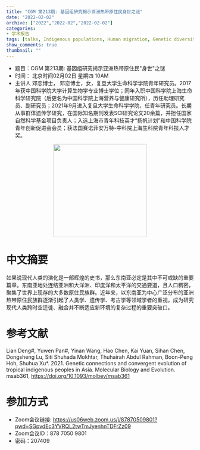 ```yaml
---
title: "CGM 第213期: 基因组研究揭示亚洲热带原住民身世之谜"
date: "2022-02-02"
archive: ["2022","2022-02","2022-02-02"]
categories:
- 学术报告
tags: [talks, Indigenous populations, Human migration, Genetic diversity, Phenotypic convergence, Local adaptation]
show_comments: true
thumbnail: ""
---
```


- 题目：CGM 第213期: 基因组研究揭示亚洲热带原住民"身世"之谜
- 时间： 北京时间02月02日 星期四 10AM
- 主讲人 邓恋博士，
邓恋博士，女，复旦大学生命科学学院青年研究员。2017年获中国科学院大学计算生物学专业博士学位；同年入职中国科学院上海生命科学研究院（后更名为中国科学院上海营养与健康研究所），历任助理研究员、副研究员；2021年9月进入复旦大学生命科学学院，任青年研究员。长期从事群体遗传学研究，在国际知名期刊发表SCI研究论文20余篇，并担任国家自然科学基金项目负责人；入选上海市青年科技英才“扬帆计划”和中国科学院青年创新促进会会员；获法国赛诺菲安万特-中科院上海生科院青年科技人才奖。
<div align="center">
<img src="https://github.com/cgmonline/cgmonline/blob/master/image/2022_Lian_Deng.jpg?raw=true" height=250>
</div>


# 中文摘要
如果说现代人类的演化是一部辉煌的史书，那么东南亚必定是其中不可或缺的重要篇章。东南亚地处连结亚洲和大洋洲、印度洋和太平洋的交通要道，且人口稠密，聚集了世界上现存的大多数原住民族群。近年来，以东南亚为中心广泛分布的亚洲热带原住民族群逐渐引起了人类学、遗传学、考古学等领域学者的重视，成为研究现代人类跨时空迁徙、融合并不断适应新环境的复杂过程的重要突破口。


# 参考文献

Lian Deng#, Yuwen Pan#, Yinan Wang, Hao Chen, Kai Yuan, Sihan Chen, Dongsheng Lu, Siti Shuhada Mokhtar, Thuhairah Abdul Rahman, Boon-Peng Hoh, Shuhua Xu*. 2021. Genetic connections and convergent evolution of tropical indigenous peoples in Asia. Molecular Biology and Evolution. msab361, https://doi.org/10.1093/molbev/msab361


# 参加方式
- Zoom会议链接: https://us06web.zoom.us/j/87870509801?pwd=SGpvdEc3YVRQL2twTmJyenhnTDFrZz09
- Zoom会议ID：878 7050 9801
- 密码：207409




